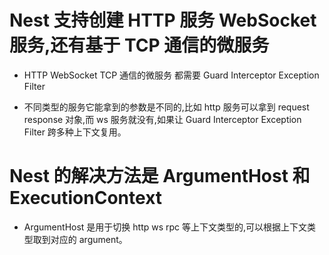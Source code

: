 # Nest 支持创建 HTTP 服务 WebSocket 服务,还有基于 TCP 通信的微服务

- HTTP WebSocket TCP 通信的微服务 都需要 Guard Interceptor Exception Filter

* 不同类型的服务它能拿到的参数是不同的,比如 http 服务可以拿到 request response 对象,而 ws 服务就没有,如果让 Guard Interceptor Exception Filter 跨多种上下文复用。

# Nest 的解决方法是 ArgumentHost 和 ExecutionContext

- ArgumentHost 是用于切换 http ws rpc 等上下文类型的,可以根据上下文类型取到对应的 argument。
